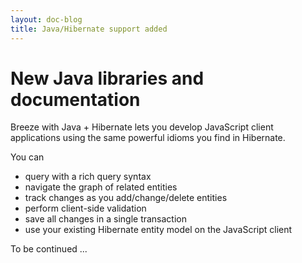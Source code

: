 ```yaml
---
layout: doc-blog
title: Java/Hibernate support added
---
```

# New Java libraries and documentation

Breeze with Java + Hibernate lets you develop JavaScript client applications using the same powerful idioms you find in Hibernate. 

<!-- more -->
 
 You can

- query with a rich query syntax
- navigate the graph of related entities
- track changes as you add/change/delete entities
- perform client-side validation
- save all changes in a single transaction
- use your existing Hibernate entity model on the JavaScript client

To be continued ...
